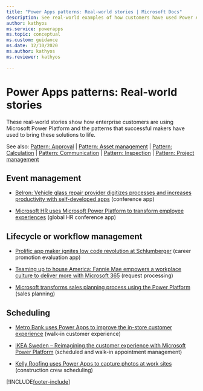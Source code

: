 ```yaml
---
title: "Power Apps patterns: Real-world stories | Microsoft Docs"
description: See real-world examples of how customers have used Power Apps in a wide variety of common scenarios.
author: kathyos
ms.service: powerapps
ms.topic: conceptual
ms.custom: guidance
ms.date: 12/10/2020
ms.author: kathyos
ms.reviewer: kathyos

---
```


# Power Apps patterns: Real-world stories

These real-world stories show how enterprise customers are using Microsoft Power Platform and the patterns that successful makers have used to bring these solutions to life.

See also: [Pattern: Approval](approval-pattern.md) | [Pattern: Asset management](asset-management-pattern.md) | [Pattern: Calculation](calculator-pattern.md) | [Pattern: Communication](communication-pattern.md) | [Pattern: Inspection](inspection-pattern.md) | [Pattern: Project management](project-management-pattern.md)

## Event management

- [Belron: Vehicle glass repair provider digitizes processes and increases productivity with self-developed apps](https://customers.microsoft.com/story/belron-autoglass-consumer-goods-powerapps) (conference app)

- [Microsoft HR uses Microsoft Power Platform to transform employee experiences](https://powerapps.microsoft.com/blog/microsoft-thrive/) (global HR conference app)

## Lifecycle or workflow management

- [Prolific app maker ignites low code revolution at Schlumberger](https://powerapps.microsoft.com/blog/schlumberger/) (career promotion evaluation app)

- [Teaming up to house America: Fannie Mae empowers a workplace culture to deliver more with Microsoft 365](https://customers.microsoft.com/story/809849-fannie-mae-case-study-banking-microsoft-365) (request processing)

- [Microsoft transforms sales planning process using the Power Platform](https://aka.ms/MicrosoftAccountPlanning) (sales planning)

## Scheduling

- [Metro Bank uses Power Apps to improve the in-store customer experience](https://powerapps.microsoft.com/blog/metro-bank-customer-greet-app/) (walk-in customer experience)

- [IKEA Sweden – Reimagining the customer experience with Microsoft Power Platform](https://powerapps.microsoft.com/blog/ikea-sweden/) (scheduled and walk-in appointment management)

- [Kelly Roofing uses Power Apps to capture photos at work sites](https://powerapps.microsoft.com/blog/kellyroofing/) (construction crew scheduling)


[!INCLUDE[footer-include](../../includes/footer-banner.md)]